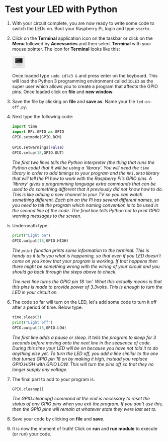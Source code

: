 # Test your LED with Python

1. With your circuit complete, you are now ready to write some code to switch the LEDs on. Boot your Raspberry Pi, login and type `startx`.

1. Click on the **Terminal** application icon on the taskbar or click on the **Menu** followed by **Accessories** and then select **Terminal** with your mouse pointer. The icon for **Terminal** looks like this:

    ![](images/terminal-icon.png)

    Once loaded type `sudo idle3 &` and press enter on the keyboard. This will load the Python 3 programming environment called `IDLE3` as the super user which allows you to create a program that affects the GPIO pins. Once loaded click on **file** and **new window**.

1. Save the file by clicking on **file** and **save as**. Name your file `led-on-off.py`.

1. Next type the following code:

    ```python
    import time
    import RPi.GPIO as GPIO
    GPIO.setmode(GPIO.BCM)
    
    GPIO.setwarnings(False)
    GPIO.setup(18,GPIO.OUT)
    ```
    *The first two lines tells the Python interpreter (the thing that runs the Python code) that it will be using a ‘library’. You will need the `time` library in order to add timings to your program and the `RPi.GPIO` library that will tell the Pi how to work with the Raspberry Pi’s GPIO pins. A ‘library’ gives a programming language extra commands that can be used to do something different that it previously did not know how to do. This is like adding a new channel to your TV so you can watch something different. Each pin on the Pi has several different names, so you need to tell the program which naming convention is to be used in the second line of the code. The final line tells Python not to print GPIO warning messages to the screen.*
    
1. Underneath type:

    ```python
    print("Light on")
    GPIO.output(18,GPIO.HIGH)
    ```
    *The `print` function prints some information to the terminal. This is handy as it tells you what is happening, so that even if you LED doesn't come on you know that your program is working. If that happens then there might be something wrong with the wiring of your circuit and you should go back through the steps above to check.*
    
    *The next line turns the GPIO pin 18 ‘on’. What this actually means is that this pins is made to provide power of 3.3volts. This is enough to turn the LED in your circuit on.*
    
1. The code so far will turn on the LED, let's add some code to turn it off after a period of time. Below type:

    ```python
    time.sleep(3)
    print("Light off")
    GPIO.output(18,GPIO.LOW)
    ```
    *The first line adds a pause or sleep. It tells the program to sleep for 3 seconds before moving onto the next line in the sequence of code. During this time your LED will be on because you have not told it to do anything else yet. To turn the LED off, you add a line similar to the one that turned GPIO pin 18 on by making it high, instead you replace GPIO.HIGH with GPIO.LOW. This will turn the pins off so that they no longer supply any voltage.*

1. The final part to add to your program is:

    ```python
    GPIO.cleanup()
    ```
    
    *The GPIO.cleanup() command at the end is necessary to reset the status of any GPIO pins when you exit the program. If you don’t use this, then the GPIO pins will remain at whatever state they were last set to.*

1.	Save your code by clicking on **file** and **save**.

1. It is now the moment of truth! Click on **run** and **run module** to execute (or run) your code. 

